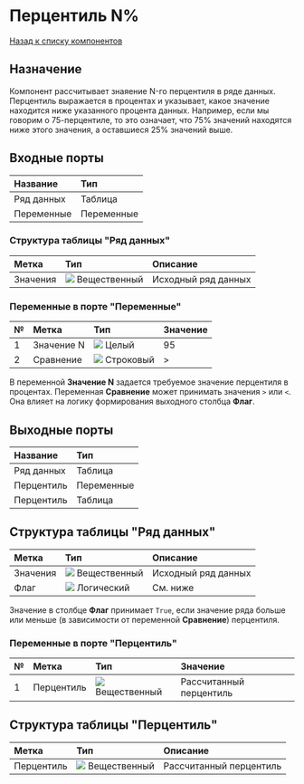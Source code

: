 # Перцентиль N%

[Назад к списку компонентов](../README.md)

## Назначение

Компонент рассчитывает знаяение N-го перцентиля в ряде данных. 
Перцентиль выражается в процентах и указывает, какое значение находится ниже указанного процента данных. 
Например, если мы говорим о 75-перцентиле, то это означает, что 75% значений находятся ниже этого значения, а оставшиеся 25% значений выше.

## Входные порты

| Название          | Тип        |
|:------------------|:-----------|
| Ряд данных        | Таблица    |
| Переменные        | Переменные |

### Структура таблицы "Ряд данных"

| Метка       | Тип                                       | Описание            |
|:------------|:------------------------------------------|:--------------------|
| Значения    | ![](./img/realnumber.svg) Вещественный    | Исходный ряд данных |

### Переменные в порте "Переменные"

| № | Метка      | Тип                               | Значение |
|:--|:-----------|:----------------------------------|:---------|
| 1 | Значение N | ![](./img/integer.svg) Целый      | 95       |
| 2 | Сравнение  | ![](./img/string.svg) Строковый   | >        |

В переменной **Значение N** задается требуемое значение перцентиля в процентах.
Переменная **Сравнение** может принимать значения `>` или `<`.
Она влияет на логику формирования выходного столбца **Флаг**.

## Выходные порты

| Название          | Тип        |
|:------------------|:-----------|
| Ряд данных        | Таблица    |
| Перцентиль        | Переменные |
| Перцентиль        | Таблица    |

## Структура таблицы "Ряд данных"

| Метка       | Тип                                       | Описание          |
|:------------|:------------------------------------------|:-------------------|
| Значения    | ![](./img/realnumber.svg) Вещественный    | Исходный ряд данных|
| Флаг        | ![](./img/logical.svg) Логический         | См. ниже           |

Значение в столбце **Флаг** принимает `True`, если значение ряда больше или меньше (в зависимости от переменной **Сравнение**) перцентиля.

### Переменные в порте "Перцентиль"

| № | Метка      | Тип                                       | Значение |
|:--|:-----------|:------------------------------------------|:-----------------------|
| 1 | Перцентиль | ![](./img/realnumber.svg) Вещественный    | Рассчитанный перцентиль|

## Структура таблицы "Перцентиль"

| Метка      | Тип                                       | Описание            |
|:-----------|:------------------------------------------|:--------------------|
| Перцентиль | ![](./img/realnumber.svg) Вещественный    |Рассчитанный перцентиль|                 |